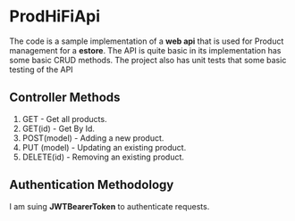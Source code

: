 # ProdHiFiApi

The code is a sample implementation of a **web api** that is used for Product management for a **estore**. The API is quite basic in its implementation has some basic CRUD methods. The project also has unit tests that some basic testing of the API

## Controller Methods

 1. GET - Get all products.
 2. GET(id)  - Get By Id.
 3. POST(model) - Adding a new product.
 4. PUT (model) - Updating an existing product.
 5. DELETE(id)  - Removing an existing product.

## Authentication Methodology

I am suing **JWTBearerToken** to authenticate requests.

